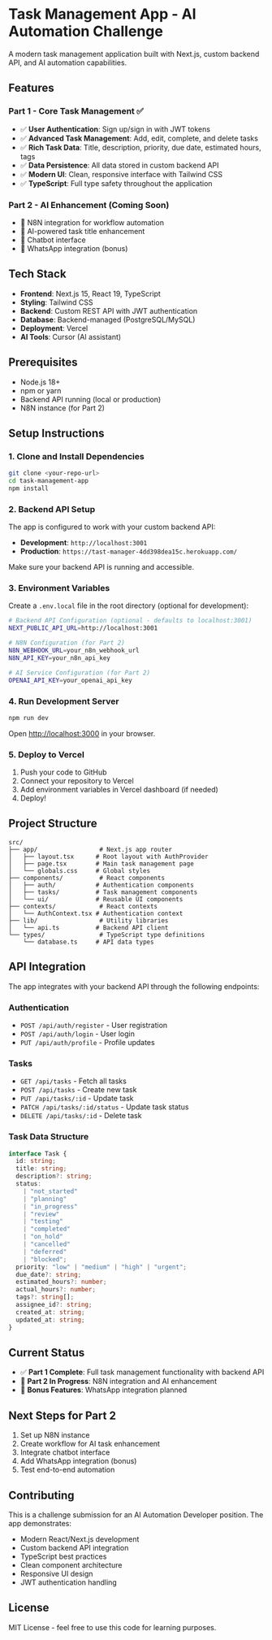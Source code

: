 # Task Management App - AI Automation Challenge

A modern task management application built with Next.js, custom backend API, and AI automation capabilities.

## Features

### Part 1 - Core Task Management ✅

- ✅ **User Authentication**: Sign up/sign in with JWT tokens
- ✅ **Advanced Task Management**: Add, edit, complete, and delete tasks
- ✅ **Rich Task Data**: Title, description, priority, due date, estimated hours, tags
- ✅ **Data Persistence**: All data stored in custom backend API
- ✅ **Modern UI**: Clean, responsive interface with Tailwind CSS
- ✅ **TypeScript**: Full type safety throughout the application

### Part 2 - AI Enhancement (Coming Soon)

- 🔄 N8N integration for workflow automation
- 🔄 AI-powered task title enhancement
- 🔄 Chatbot interface
- 🔄 WhatsApp integration (bonus)

## Tech Stack

- **Frontend**: Next.js 15, React 19, TypeScript
- **Styling**: Tailwind CSS
- **Backend**: Custom REST API with JWT authentication
- **Database**: Backend-managed (PostgreSQL/MySQL)
- **Deployment**: Vercel
- **AI Tools**: Cursor (AI assistant)

## Prerequisites

- Node.js 18+
- npm or yarn
- Backend API running (local or production)
- N8N instance (for Part 2)

## Setup Instructions

### 1. Clone and Install Dependencies

```bash
git clone <your-repo-url>
cd task-management-app
npm install
```

### 2. Backend API Setup

The app is configured to work with your custom backend API:

- **Development**: `http://localhost:3001`
- **Production**: `https://tast-manager-4dd398dea15c.herokuapp.com/`

Make sure your backend API is running and accessible.

### 3. Environment Variables

Create a `.env.local` file in the root directory (optional for development):

```bash
# Backend API Configuration (optional - defaults to localhost:3001)
NEXT_PUBLIC_API_URL=http://localhost:3001

# N8N Configuration (for Part 2)
N8N_WEBHOOK_URL=your_n8n_webhook_url
N8N_API_KEY=your_n8n_api_key

# AI Service Configuration (for Part 2)
OPENAI_API_KEY=your_openai_api_key
```

### 4. Run Development Server

```bash
npm run dev
```

Open [http://localhost:3000](http://localhost:3000) in your browser.

### 5. Deploy to Vercel

1. Push your code to GitHub
2. Connect your repository to Vercel
3. Add environment variables in Vercel dashboard (if needed)
4. Deploy!

## Project Structure

```
src/
├── app/                 # Next.js app router
│   ├── layout.tsx      # Root layout with AuthProvider
│   ├── page.tsx        # Main task management page
│   └── globals.css     # Global styles
├── components/          # React components
│   ├── auth/           # Authentication components
│   ├── tasks/          # Task management components
│   └── ui/             # Reusable UI components
├── contexts/            # React contexts
│   └── AuthContext.tsx # Authentication context
├── lib/                 # Utility libraries
│   └── api.ts          # Backend API client
└── types/               # TypeScript type definitions
    └── database.ts     # API data types
```

## API Integration

The app integrates with your backend API through the following endpoints:

### Authentication

- `POST /api/auth/register` - User registration
- `POST /api/auth/login` - User login
- `PUT /api/auth/profile` - Profile updates

### Tasks

- `GET /api/tasks` - Fetch all tasks
- `POST /api/tasks` - Create new task
- `PUT /api/tasks/:id` - Update task
- `PATCH /api/tasks/:id/status` - Update task status
- `DELETE /api/tasks/:id` - Delete task

### Task Data Structure

```typescript
interface Task {
  id: string;
  title: string;
  description?: string;
  status:
    | "not_started"
    | "planning"
    | "in_progress"
    | "review"
    | "testing"
    | "completed"
    | "on_hold"
    | "cancelled"
    | "deferred"
    | "blocked";
  priority: "low" | "medium" | "high" | "urgent";
  due_date?: string;
  estimated_hours?: number;
  actual_hours?: number;
  tags?: string[];
  assignee_id?: string;
  created_at: string;
  updated_at: string;
}
```

## Current Status

- ✅ **Part 1 Complete**: Full task management functionality with backend API
- 🔄 **Part 2 In Progress**: N8N integration and AI enhancement
- 🔄 **Bonus Features**: WhatsApp integration planned

## Next Steps for Part 2

1. Set up N8N instance
2. Create workflow for AI task enhancement
3. Integrate chatbot interface
4. Add WhatsApp integration (bonus)
5. Test end-to-end automation

## Contributing

This is a challenge submission for an AI Automation Developer position. The app demonstrates:

- Modern React/Next.js development
- Custom backend API integration
- TypeScript best practices
- Clean component architecture
- Responsive UI design
- JWT authentication handling

## License

MIT License - feel free to use this code for learning purposes.
